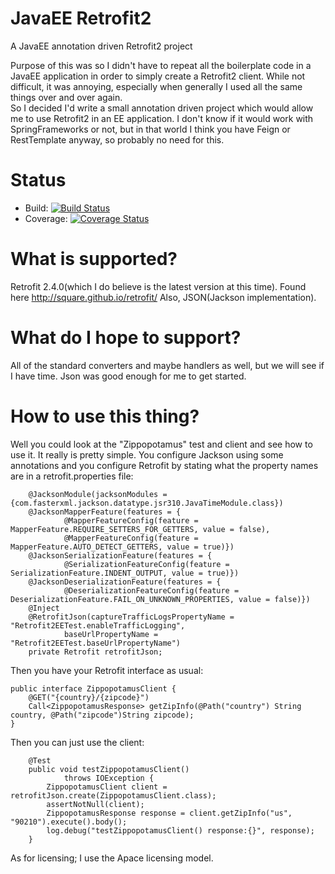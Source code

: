 # JavaEE Retrofit2
A JavaEE annotation driven Retrofit2 project

Purpose of this was so I didn't have to repeat all the boilerplate code in a JavaEE application in order to simply create a Retrofit2 client.  While not difficult, it was annoying, especially when generally I used all the same things over and over again.  
So I decided I'd write a small annotation driven project which would allow me to use Retrofit2 in an EE application.  I don't know if it would work with SpringFrameworks or not, but in that world I think you have Feign or RestTemplate anyway, so probably no need for this.

Status
======

* Build: [![Build Status](https://travis-ci.org/djr4488/retrofit2javaee.svg?branch=master)](https://travis-ci.org/djr4488/retrofit2javaee)
* Coverage: [![Coverage Status](https://coveralls.io/repos/djr4488/retrofit2javaee/badge.svg?branch=master)](https://coveralls.io/r/djr4488/retrofit2javaee?branch=master)

# What is supported?
Retrofit 2.4.0(which I do believe is the latest version at this time).  Found here http://square.github.io/retrofit/
Also, JSON(Jackson implementation).  

# What do I hope to support?
All of the standard converters and maybe handlers as well, but we will see if I have time.  Json was good enough for me to get started.

# How to use this thing?
Well you could look at the "Zippopotamus" test and client and see how to use it.  It really is pretty simple.  You configure Jackson using some annotations and you configure Retrofit by stating what the property names are in a retrofit.properties file:
```
    @JacksonModule(jacksonModules = {com.fasterxml.jackson.datatype.jsr310.JavaTimeModule.class})
    @JacksonMapperFeature(features = {
            @MapperFeatureConfig(feature = MapperFeature.REQUIRE_SETTERS_FOR_GETTERS, value = false),
            @MapperFeatureConfig(feature = MapperFeature.AUTO_DETECT_GETTERS, value = true)})
    @JacksonSerializationFeature(features = {
            @SerializationFeatureConfig(feature = SerializationFeature.INDENT_OUTPUT, value = true)})
    @JacksonDeserializationFeature(features = {
            @DeserializationFeatureConfig(feature = DeserializationFeature.FAIL_ON_UNKNOWN_PROPERTIES, value = false)})
    @Inject
    @RetrofitJson(captureTrafficLogsPropertyName = "Retrofit2EETest.enableTrafficLogging",
            baseUrlPropertyName = "Retrofit2EETest.baseUrlPropertyName")
    private Retrofit retrofitJson;
```

Then you have your Retrofit interface as usual:
```
public interface ZippopotamusClient {
    @GET("{country}/{zipcode}")
    Call<ZippopotamusResponse> getZipInfo(@Path("country") String country, @Path("zipcode")String zipcode);
}
```

Then you can just use the client:
```
    @Test
    public void testZippopotamusClient()
            throws IOException {
        ZippopotamusClient client = retrofitJson.create(ZippopotamusClient.class);
        assertNotNull(client);
        ZippopotamusResponse response = client.getZipInfo("us", "90210").execute().body();
        log.debug("testZippopotamusClient() response:{}", response);
    }
```

As for licensing; I use the Apace licensing model.
